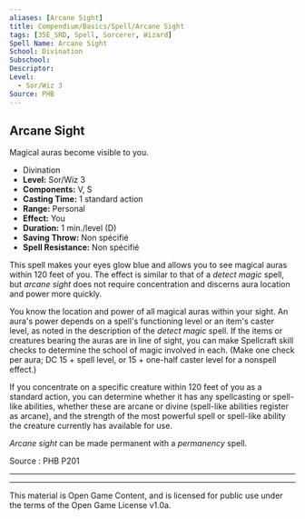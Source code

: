 ```yaml
---
aliases: [Arcane Sight]
title: Compendium/Basics/Spell/Arcane Sight
tags: [35E_SRD, Spell, Sorcerer, Wizard]
Spell Name: Arcane Sight
School: Divination
Subschool: 
Descriptor: 
Level:
  - Sor/Wiz 3
Source: PHB
---
```



## Arcane Sight

Magical auras become visible to you.

*   Divination
*   **Level:** Sor/Wiz 3
*   **Components:** V, S
*   **Casting Time:** 1 standard action
*   **Range:** Personal
*   **Effect:** You
*   **Duration:** 1 min./level (D)
*   **Saving Throw:** Non spécifié
*   **Spell Resistance:** Non spécifié

<p>This spell makes your eyes glow blue and allows you to see magical auras within 120 feet of you. The effect is similar to that of a <i>detect magic</i> spell, but <i>arcane sight</i> does not require concentration and discerns aura location and power more quickly.</p><p>You know the location and power of all magical auras within your sight. An aura's power depends on a spell's functioning level or an item's caster level, as noted in the description of the <i>detect magic</i> spell. If the items or creatures bearing the auras are in line of sight, you can make Spellcraft skill checks to determine the school of magic involved in each. (Make one check per aura; DC 15 + spell level, or 15 + one-half caster level for a nonspell effect.)</p><p>If you concentrate on a specific creature within 120 feet of you as a standard action, you can determine whether it has any spellcasting or spell-like abilities, whether these are arcane or divine (spell-like abilities register as arcane), and the strength of the most powerful spell or spell-like ability the creature currently has available for use.</p><p><i>Arcane sight</i> can be made permanent with a <i>permanency</i> spell.</p>

Source : PHB P201

---

---

This material is Open Game Content, and is licensed for public use under
the terms of the Open Game License v1.0a.
